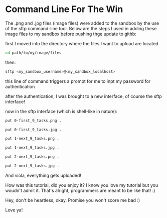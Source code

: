 # Command Line For The Win

The .png and .jpg files (image files) were added to the sandbox by the use of the sftp command-line tool. Below are the steps I used in adding these image files to my sandbox before pushing thge update to githb:

first I moved into the directory where the files I want to upload are located

```bash
cd path/to/my/image/files
```
then:

```bash
sftp <my_sandbox_username>@<my_sandbox_localhost>
```
this line of command triggers a prompt for me to inpt my password for authentication

after the authentication, I was brought to a new interface, of course the sftp interface!

now in the sftp interface (which is shell-like in nature):

```bash
put 0-first_9_tasks.png .
```
```bash
put 0-first_9_tasks.jpg .
```
```bash
put 1-next_9_tasks.png .
```
```bash
put 1-next_9_tasks.jpg .
```
```bash
put 2-next_9_tasks.png .
```
```bash
put 2-next_9_tasks.jpg .
```

And viola, everything gets uploaded!

How was this tutorial, did you enjoy it? 
I know you love my tutorial but you woudn't admit it.
That's alright, programmers are meant to be like that! :)

Hey, don't be heartless, okay. Promise you won't score me bad :)

Love ya!
